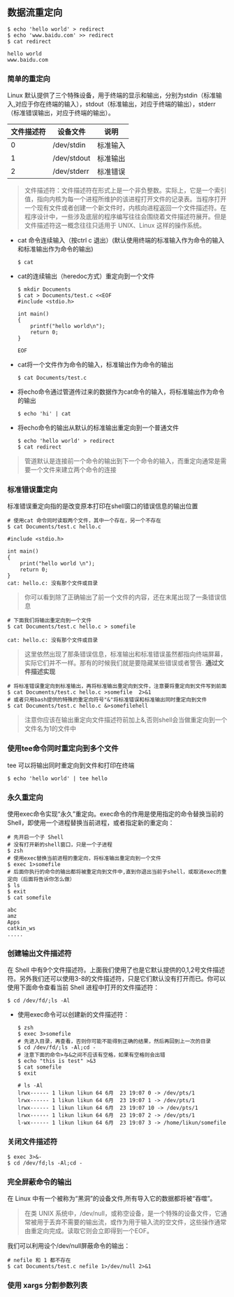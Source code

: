 ## 数据流重定向 

```shell
$ echo 'hello world' > redirect 
$ echo 'www.baidu.com' >> redirect
$ cat redirect

hello world
www.baidu.com
```

### 简单的重定向 
Linux 默认提供了三个特殊设备，用于终端的显示和输出，分别为stdin（标准输入,对应于你在终端的输入），stdout（标准输出，对应于终端的输出），stderr（标准错误输出，对应于终端的输出）。


| 文件描述符 | 设备文件    | 说明     |
|------------|-------------|----------|
| 0          | /dev/stdin  | 标准输入 |
| 1          | /dev/stdout | 标准输出 |
| 2          | /dev/stderr | 标准错误 |

> 文件描述符：文件描述符在形式上是一个非负整数。实际上，它是一个索引值，指向内核为每一个进程所维护的该进程打开文件的记录表。当程序打开一个现有文件或者创建一个新文件时，内核向进程返回一个文件描述符。在程序设计中，一些涉及底层的程序编写往往会围绕着文件描述符展开。但是文件描述符这一概念往往只适用于 UNIX、Linux 这样的操作系统。

- cat 命令连续输入（按ctrl c 退出）(默认使用终端的标准输入作为命令的输入和标准输出作为命令的输出)
  ```shell
  $ cat
  ```

- cat的连续输出（heredoc方式）重定向到一个文件
  ```shell
  $ mkdir Documents
  $ cat > Documents/test.c <<EOF
  #include <stdio.h>

  int main()
  {
      printf("hello world\n");
      return 0;
  }

  EOF
  ```
- cat将一个文件作为命令的输入，标准输出作为命令的输出
  ```shell
  $ cat Documents/test.c
  ```
  
- 将echo命令通过管道传过来的数据作为cat命令的输入，将标准输出作为命令的输出
  ```shell
  $ echo 'hi' | cat
  ```
  
- 将echo命令的输出从默认的标准输出重定向到一个普通文件
  ```shell
  $ echo 'hello world' > redirect
  $ cat redirect
  ```
> 管道默认是连接前一个命令的输出到下一个命令的输入，而重定向通常是需要一个文件来建立两个命令的连接

### 标准错误重定向
标准错误重定向指的是改变原本打印在shell窗口的错误信息的输出位置

```shell
# 使用cat 命令同时读取两个文件，其中一个存在，另一个不存在
$ cat Documents/test.c hello.c

#include <stdio.h>

int main()
{
	print("hello world \n");
	return 0;
}
cat: hello.c: 没有那个文件或目录
```
> 你可以看到除了正确输出了前一个文件的内容，还在末尾出现了一条错误信息

```shell
# 下面我们将输出重定向到一个文件
$ cat Documents/test.c hello.c > somefile

cat: hello.c: 没有那个文件或目录
```
> 这里依然出现了那条错误信息，标准输出和标准错误虽然都指向终端屏幕，实际它们并不一样。那有的时候我们就是要隐藏某些错误或者警告.
  **通过文件描述实现**

```shell
# 将标准错误重定向到标准输出，再将标准输出重定向到文件，注意要将重定向到文件写到前面
$ cat Documents/test.c hello.c >somefile  2>&1
# 或者只用bash提供的特殊的重定向符号"&"将标准错误和标准输出同时重定向到文件
$ cat Documents/test.c hello.c &>somefilehell
```
> 注意你应该在输出重定向文件描述符前加上&,否则shell会当做重定向到一个文件名为1的文件中

### 使用tee命令同时重定向到多个文件
tee 可以将输出同时重定向到文件和打印在终端

```shell
$ echo 'hello world' | tee hello
```

### 永久重定向
使用exec命令实现“永久”重定向。exec命令的作用是使用指定的命令替换当前的 Shell，即使用一个进程替换当前进程，或者指定新的重定向：

```shell
# 先开启一个子 Shell
# 没有打开新的shell窗口，只是一个子进程
$ zsh
# 使用exec替换当前进程的重定向，将标准输出重定向到一个文件
$ exec 1>somefile
# 后面你执行的命令的输出都将被重定向到文件中,直到你退出当前子shell，或取消exec的重定向（后面将告诉你怎么做）
$ ls
$ exit
$ cat somefile

abc
amz
Apps
catkin_ws
.....
```

### 创建输出文件描述符
在 Shell 中有9个文件描述符。上面我们使用了也是它默认提供的0,1,2号文件描述符。另外我们还可以使用3-8的文件描述符，只是它们默认没有打开而已。你可以使用下面命令查看当前 Shell 进程中打开的文件描述符：

```shell
$ cd /dev/fd/;ls -Al
```

- 使用exec命令可以创建新的文件描述符：

  ```shell
  $ zsh
  $ exec 3>somefile
  # 先进入目录，再查看，否则你可能不能得到正确的结果，然后再回到上一次的目录
  $ cd /dev/fd/;ls -Al;cd -
  # 注意下面的命令>与&之间不应该有空格，如果有空格则会出错
  $ echo "this is test" >&3
  $ cat somefile
  $ exit
  
  # ls -Al
  lrwx------ 1 likun likun 64 6月  23 19:07 0 -> /dev/pts/1
  lrwx------ 1 likun likun 64 6月  23 19:07 1 -> /dev/pts/1
  lrwx------ 1 likun likun 64 6月  23 19:07 10 -> /dev/pts/1
  lrwx------ 1 likun likun 64 6月  23 19:07 2 -> /dev/pts/1
  l-wx------ 1 likun likun 64 6月  23 19:07 3 -> /home/likun/somefile

  ```

### 关闭文件描述符
```shell
$ exec 3>&-
$ cd /dev/fd;ls -Al;cd -
```
  
### 完全屏蔽命令的输出
在 Linux 中有一个被称为“黑洞”的设备文件,所有导入它的数据都将被“吞噬”。
> 在类 UNIX 系统中，/dev/null，或称空设备，是一个特殊的设备文件，它通常被用于丢弃不需要的输出流，或作为用于输入流的空文件，这些操作通常由重定向完成。读取它则会立即得到一个EOF。

我们可以利用设个/dev/null屏蔽命令的输出：
```shell
# nefile 和 1 都不存在
$ cat Documents/test.c nefile 1>/dev/null 2>&1
```

### 使用 xargs 分割参数列表 

